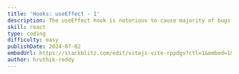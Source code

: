 ```yaml
---
title: 'Hooks: useEffect - 1'
description: The useEffect hook is notorious to cause majority of bugs in most React projects. Can you solve a similar bug?
skill: react
type: coding
difficulty: easy
publishDate: 2024-07-02
embedUrl: https://stackblitz.com/edit/vitejs-vite-rppdgv?ctl=1&embed=1&file=src%2FApp.jsx&theme=dark
author: hruthik-reddy
---
```

